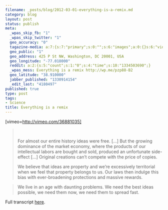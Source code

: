 ```yaml
--- 
filename: _posts/blog/2012-03-01-everything-is-a-remix.md
category: blog
layout: post
status: publish
meta: 
  _wpas_skip_fb: "1"
  _wpas_skip_twitter: "1"
  geo_accuracy: "0"
  tagazine-media: a:7:{s:7:"primary";s:0:"";s:6:"images";a:0:{}s:6:"videos";a:0:{}s:11:"image_count";s:1:"0";s:6:"author";s:7:"4180497";s:7:"blog_id";s:7:"8438084";s:9:"mod_stamp";s:19:"2012-03-05 02:22:31";}
  geo_public: "1"
  geo_address: 425 P St NW, Washington, DC 20001, USA
  geo_longitude: "-77.018000"
  reddit: a:2:{s:5:"count";s:1:"0";s:4:"time";s:10:"1334503690";}
  _wpas_mess: Everything is a remix http://wp.me/pzp88-B2
  geo_latitude: "38.910000"
  jabber_published: "1330914154"
  _edit_last: "4180497"
published: true
type: post
tags: 
- Science
title: Everything is a remix
---
```

[vimeo=http://vimeo.com/36881035]
<blockquote>&nbsp;

For almost our entire history ideas were free. [...] But the growing dominance of the market economy, where the products of our intellectual labors are bought and sold, produced an unfortunate side-effect [...] Original creations can’t compete with the price of copies.

<!--more-->

We believe that ideas are property and we’re excessively territorial when we feel that property belongs to us. Our laws then indulge this bias with ever-broadening protections and massive rewards.</blockquote>
<blockquote>We live in an age with daunting problems. We need the best ideas possible, we need them now, we need them to spread fast.</blockquote>
Full transcript <a href="http://www.everythingisaremix.info/everything-is-a-remix-part-4-transcript/">here</a>.
